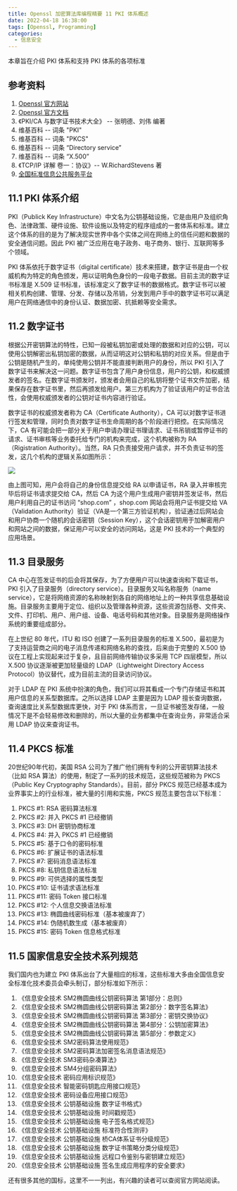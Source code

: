 ```yaml
---
title: Openssl 加密算法库编程精要 11 PKI 体系概述
date: 2022-04-18 16:38:00
tags: [Openssl, Programming]
categories:
  - 信息安全
---
```


本章旨在介绍 PKI 体系和支持 PKI 体系的各项标准

<!-- more -->
## 参考资料

1. [Openssl 官方网站](https://www.openssl.org/)
2. [Openssl 官方文档](https://docs.openssl.org/master/)
3. 《PKI/CA 与数字证书技术大全》 -- 张明德、刘伟 编著
4. 维基百科 -- 词条 "PKI"
5. 维基百科 -- 词条 "PKCS"
6. 维基百科 -- 词条 “Directory service”
7. 维基百科 -- 词条 “X.500”
8. 《TCP/IP 详解 卷一：协议》-- W.RichardStevens 著
9. [全国标准信息公共服务平台](http://std.samr.gov.cn/gb/)

## 11.1 PKI 体系介绍

PKI（Publick Key Infrastructure）中文名为公钥基础设施，它是由用户及组织角色、法律政策、硬件设施、软件设施以及特定的程序组成的一套体系和标准。建立这个体系的目的是为了解决现实世界中各个实体之间在网络上的信任问题和数据的安全通信问题。因此 PKI 被广泛应用在电子政务、电子商务、银行、互联网等多个领域。

PKI 体系依托于数字证书（digital certificate）技术来搭建，数字证书是由一个权威机构为特定的角色颁发，用以证明角色身份的一段电子数据。目前主流的数字证书标准是 X.509 证书标准，该标准定义了数字证书的数据格式。数字证书可以被相关机构创建、管理、分发、存储以及吊销，分发到用户手中的数字证书可以满足用户在网络通信中的身份认证、数据加密、抗抵赖等安全需求。

## 11.2 数字证书

根据公开密钥算法的特性，已知一段被私钥加密或处理的数据和对应的公钥，可以使用公钥解密出私钥加密的数据，从而证明这对公钥和私钥的对应关系。但是由于公钥是随机产生的，单纯使用公钥并不能直接判断用户的身份，所以 PKI 引入了数字证书来解决这一问题。数字证书包含了用户身份信息，用户的公钥，和权威颁发者的签名。在数字证书颁发时，颁发者会用自己的私钥将整个证书文件加密，结果保存在数字证书里，然后再颁发给用户。第三方机构为了验证该用户的证书合法性，会使用权威颁发者的公钥对证书内容进行验证。

数字证书的权威颁发者称为 CA（Certificate Authority），CA 可以对数字证书进行签发和管理，同时负责对数字证书生命周期的各个阶段进行把控。在实际情况下，CA 有可能会把一部分关于用户申请办理证书理请求、证书吊销或暂停证书的请求、证书审核等业务委托给专门的机构来完成，这个机构被称为 RA（Rigistration Authority）。当然，RA 只负责接受用户请求，并不负责证书的签发，这几个机构的逻辑关系如图所示：

![](/image/2022/openssl-tutorials/OpensslCA.png)

由上图可知，用户会将自己的身份信息提交给 RA 以申请证书，RA 录入并审核完毕后将证书请求提交给 CA，然后 CA 为这个用户生成用户密钥并签发证书，然后用户利用自己的证书访问 “shop.com” ，shop.com 网站会将用户证书提交给 VA（Validation Authority）验证（VA是一个第三方验证机构），验证通过后网站会和用户协商一个随机的会话密钥（Session Key），这个会话密钥用于加解密用户和网站之间的数据，保证用户可以安全的访问网站，这是 PKI 技术的一个典型的应用场景。

## 11.3 目录服务

CA 中心在签发证书的后会将其保存，为了方便用户可以快速查询和下载证书，PKI 引入了目录服务（directory service）。目录服务又叫名称服务（name service），它是将网络资源的名称映射到各自的网络地址上的一种共享信息基础设施。目录服务主要用于定位、组织以及管理各种资源，这些资源包括卷、文件夹、文件、打印机、用户、用户组、设备、电话号码和其他对象。目录服务是网络操作系统的重要组成部分。

在上世纪 80 年代，ITU 和 ISO 创建了一系列目录服务的标准 X.500，最初是为了支持运营商之间的电子消息传递和网络名称的查找，后来由于完整的 X.500 协议在工程上实现起来过于复杂，且目前网络传输协议多采用 TCP 四层模型，所以 X.500 协议逐渐被更加轻量级的 LDAP（Lightweight Directory Access Protocol）协议替代，成为目前主流的目录访问协议。

对于 LDAP 在 PKI 系统中扮演的角色，我们可以将其看成一个专门存储证书和其用户信息的关系型数据库。之所以选择 LDAP 主要是因为 LDAP 擅长查询数据，查询速度比关系型数据库更快，对于 PKI 体系而言，一旦证书被签发存储，一般情况下是不会轻易修改和删除的，所以大量的业务都集中在查询业务，非常适合采用 LDAP 协议来查询证书。

## 11.4 PKCS 标准

20世纪90年代初，美国 RSA 公司为了推广他们拥有专利的公开密钥算法技术（比如 RSA 算法）的使用，制定了一系列的技术规范，这些规范被称为 PKCS （Public Key Cryptography Standards）。目前，部分 PKCS 规范已经基本成为业界事实上的行业标准，被大量的引用和实施，PKCS 规范主要包含以下标准：

1. PKCS #1: RSA 密码算法标准
2. PKCS #2: 并入 PKCS #1 已经撤销
3. PKCS #3: DH 密钥协商标准
4. PKCS #4: 并入 PKCS #1 已经撤销
5. PKCS #5: 基于口令的密码标准
6. PKCS #6: 扩展证书的语法标准
7. PKCS #7: 密码消息语法标准
8. PKCS #8: 私钥信息语法标准
9. PKCS #9: 可供选择的属性类型
10. PKCS #10: 证书请求语法标准
11. PKCS #11: 密码 Token 接口标准
12. PKCS #12: 个人信息交换语法标准
13. PKCS #13: 椭圆曲线密码标准（基本被废弃了）
14. PKCS #14: 伪随机数生成（基本被废弃）
15. PKCS #15: 密码 Token 信息格式标准

## 11.5 国家信息安全技术系列规范

我们国内也为建立 PKI 体系出台了大量相应的标准，这些标准大多由全国信息安全标准化技术委员会牵头制订，部分标准如下所示：

1. 《信息安全技术 SM2椭圆曲线公钥密码算法 第1部分：总则》
2. 《信息安全技术 SM2椭圆曲线公钥密码算法 第2部分：数字签名算法》
3. 《信息安全技术 SM2椭圆曲线公钥密码算法 第3部分：密钥交换协议》
4. 《信息安全技术 SM2椭圆曲线公钥密码算法 第4部分：公钥加密算法》
5. 《信息安全技术 SM2椭圆曲线公钥密码算法 第5部分：参数定义》
6. 《信息安全技术 SM2密码算法使用规范》
7. 《信息安全技术 SM2密码算法加密签名消息语法规范》
8. 《信息安全技术 SM3密码杂凑算法》
9. 《信息安全技术 SM4分组密码算法》
10. 《信息安全技术 密码应用标识规范》
11. 《信息安全技术 智能密码钥匙应用接口规范》
12. 《信息安全技术 密码设备应用接口规范》
13. 《信息安全技术 公钥基础设施 数字证书格式》
14. 《信息安全技术 公钥基础设施 时间戳规范》
15. 《信息安全技术 公钥基础设施 电子签名格式规范》
16. 《信息安全技术 公钥基础设施 标准符合性测评》
17. 《信息安全技术 公钥基础设施 桥CA体系证书分级规范》
18. 《信息安全技术 公钥基础设施 数字证书策略分类分级规范》
19. 《信息安全技术 公钥基础设施 远程口令鉴别与密钥建立规范》
20. 《信息安全技术 公钥基础设施 签名生成应用程序的安全要求》

还有很多其他的国标，这里不一一列出，有兴趣的读者可以查阅官方网站阅读。
